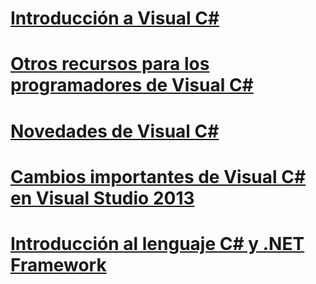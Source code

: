 # [Introducción a Visual C#](getting-started-with-csharp.md)
# [Otros recursos para los programadores de Visual C#](additional-resources.md)
# [Novedades de Visual C#](whats-new.md)
# [Cambios importantes de Visual C# en Visual Studio 2013](breaking-changes-in-visual-studio-2013.md)
# [Introducción al lenguaje C# y .NET Framework](introduction-to-the-csharp-language-and-the-net-framework.md)
